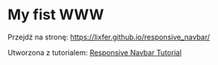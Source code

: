 # My fist WWW
 
Przejdź na stronę: https://lixfer.github.io/responsive_navbar/

Utworzona z tutorialem: [Responsive Navbar Tutorial](https://youtu.be/At4B7A4GOPg?t=272)
